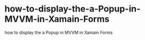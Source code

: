 # how-to-display-the-a-Popup-in-MVVM-in-Xamain-Forms
how to display the a Popup in MVVM in Xamain Forms
